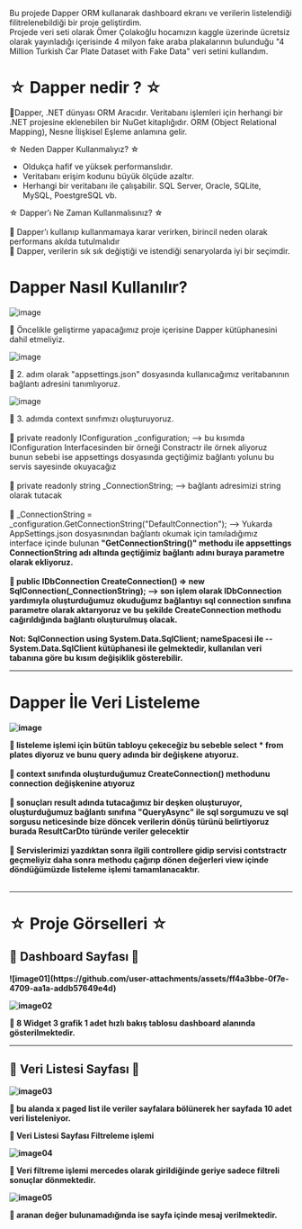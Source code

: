 Bu projede Dapper ORM kullanarak dashboard ekranı ve verilerin listelendiği filitrelenebildiği bir proje geliştirdim.<br>
Projede veri seti olarak Ömer Çolakoğlu hocamızın kaggle üzerinde ücretsiz olarak yayınladığı içerisinde 4 milyon fake araba plakalarının bulunduğu "4 Million Turkish Car Plate Dataset with Fake Data" veri setini kullandım.

  <h1> ☆ Dapper nedir ?  ☆ </h1>

📌Dapper, .NET dünyası ORM Aracıdır. Veritabanı işlemleri için herhangi bir .NET projesine eklenebilen bir NuGet kitaplığıdır. ORM (Object Relational Mapping), Nesne İlişkisel Eşleme anlamına gelir.

☆ Neden Dapper Kullanmalıyız? ☆  
<ul>
  <li>Oldukça hafif ve yüksek performanslıdır.</li>
  <li>Veritabanı erişim kodunu büyük ölçüde azaltır.</li>
  <li>Herhangi bir veritabanı ile çalışabilir. SQL Server, Oracle, SQLite, MySQL, PoestgreSQL vb.</li>
</ul>

☆ Dapper’ı Ne Zaman Kullanmalısınız? ☆ <br> <br>
📌 Dapper’ı kullanıp kullanmamaya karar verirken, birincil neden olarak performans akılda tutulmalıdır <br>
📌 Dapper, verilerin sık sık değiştiği ve istendiği senaryolarda iyi bir seçimdir. 

<h1>Dapper Nasıl Kullanılır?</h1>

![image](https://github.com/user-attachments/assets/30f70228-41a3-4774-9c99-04ef38abd5b2)

📌 Öncelikle geliştirme yapacağımız proje içerisine Dapper kütüphanesini dahil etmeliyiz.

![image](https://github.com/user-attachments/assets/3a75df47-716f-49e2-a434-8de58ad67dcb)

📌 2. adım olarak "appsettings.json" dosyasında kullanıcağımız veritabanının bağlantı adresini tanımlıyoruz.

![image](https://github.com/user-attachments/assets/b4a687f6-efde-48fd-9f85-411af6e9357c)

📌 3. adımda context sınıfımızı oluşturuyoruz. <br> <br>
📌 private readonly IConfiguration _configuration; --> bu kısımda IConfiguration Interfacesinden bir örneği Constractr ile örnek aliyoruz bunun sebebi ise appsettings dosyasında geçtiğimiz bağlantı yolunu bu servis sayesinde okuyacağız <br> <br>
📌 private readonly string _ConnectionString; --> bağlantı adresimizi string olarak tutacak  <br> <br>
📌 _ConnectionString = _configuration.GetConnectionString("DefaultConnection"); --> Yukarda AppSettings.json dosyasınından bağlantı okumak için tamıladığımız interface içinde bulunan <b>"GetConnectionString()"<b/> methodu ile appsettings ConnectionString adı altında geçtiğimiz bağlantı adını buraya parametre olarak  ekliyoruz. <br> <br>
📌 public IDbConnection CreateConnection() => new SqlConnection(_ConnectionString); --> son işlem olarak IDbConnection yardımıyla oluşturduğumuz okuduğumz bağlantıyı sql connection sınıfına parametre olarak aktarıyoruz ve bu şekilde CreateConnection methodu cağırıldığında bağlantı oluşturulmuş olacak. <br> <br>
Not: SqlConnection using System.Data.SqlClient; nameSpacesi ile -- System.Data.SqlClient kütüphanesi ile gelmektedir, kullanılan veri tabanına göre bu kısım değişiklik gösterebilir.

<hr>

<h1>Dapper İle Veri Listeleme</h1>

![image](https://github.com/user-attachments/assets/c645c526-8a21-4517-b32a-8e37dd8a4813)

📌 listeleme işlemi için bütün tabloyu çekeceğiz bu sebeble select * from plates diyoruz ve bunu query adında bir değişkene atıyoruz.  <br> <br>
📌 context sınıfında oluşturduğumuz CreateConnection() methodunu connection değişkenine atıyoruz  <br>  <br>
📌 sonuçları result adında tutacağımız bir deşken oluşturuyor, oluşturduğumuz bağlantı sınıfına <b>"QueryAsync"<b/> ile sql sorgumuzu ve sql sorgusu neticesinde bize döncek verilerin dönüş türünü belirtiyoruz burada ResultCarDto türünde veriler gelecektir  <br> <br>
📌 Servislerimizi yazdıktan sonra ilgili controllere gidip servisi contstractr geçmeliyiz daha sonra methodu çağırıp dönen değerleri view içinde döndüğümüzde listeleme işlemi tamamlanacaktır. <br> <br>
<hr>

<h1> ☆ Proje Görselleri  ☆ </h1>

<h2> 📌 Dashboard Sayfası 📌</h2>
![image01](https://github.com/user-attachments/assets/ff4a3bbe-0f7e-4709-aa1a-addb57649e4d)

![image02](https://github.com/user-attachments/assets/6283a981-0c04-4e3d-8d3d-1cc641e06c6e)

📌 8 Widget 3 grafik 1 adet hızlı bakış tablosu dashboard alanında gösterilmektedir.

<hr>

<h2> 📌 Veri Listesi Sayfası 📌</h2>

![image03](https://github.com/user-attachments/assets/26eb0a8f-d915-4c25-804c-0c21f7fa3add)

📌 bu alanda x paged list ile veriler sayfalara bölünerek her sayfada 10 adet veri listeleniyor.

📌 Veri Listesi Sayfası Filtreleme işlemi

![image04](https://github.com/user-attachments/assets/b8a59185-a9ac-4e29-9cc8-7d5a34513b5b)

📌 Veri filtreme işlemi mercedes olarak girildiğinde geriye sadece filtreli sonuçlar dönmektedir.

![image05](https://github.com/user-attachments/assets/217a44ed-bee7-4f52-8f9b-8931d1ad28f8)

📌 aranan değer bulunamadığında ise sayfa içinde mesaj verilmektedir.
